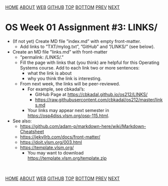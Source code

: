 ---
---
[HOME](index.md)
[ABOUT](README.md)
[WEB](https://osp4diss.vlsm.org/)
[GITHUB](https://github.com/os2xx/osp4diss/)
[TOP](#)
[BOTTOM](#endofpage)
[PREV](W01-02.md)
[NEXT](W01-04.md)

# OS Week 01 Assignment #3: LINKS/

* (If not yet) Create MD file ”index.md” with empty front-matter.
  * Add links to ”TXT/mylog.txt”, ”GitHub” and ”/LINKS/” (see below).
* Create an MD file ”links.md” with front-matter 
  * ”permalink: /LINKS/.”
  * Fill the page with links that (you think) are helpful for this Operating Systems course. Add
    to each link two or more sentences:
    * what the link is about
    * why you think the link is interesting.
  * From next week, the links will be peer-reviewed.
    * For example, see cbkadal’s:
      * GitHub Page at <https://cbkadal.github.io/os212/LINKS/>
      * <https://raw.githubusercontent.com/cbkadal/os212/master/links.md>
    * Your links may appear next semester in https://osp4diss.vlsm.org/osp-115.html.
* See also:
  * <https://github.com/adam-p/markdown-here/wiki/Markdown-Cheatsheet>
  * <https://jekyllrb.com/docs/front-matter/>
  * <https://doit.vlsm.org/003.html>
  * <https://template.vlsm.org/>
    * You may want to download <https://template.vlsm.org/template.zip>

<br id="endofpage"><br>
[HOME](index.md)
[ABOUT](README.md)
[WEB](https://osp4diss.vlsm.org/)
[GITHUB](https://github.com/os2xx/osp4diss)
[TOP](#)
[BOTTOM](#endofpage)
[PREV](W01-02.md)
[NEXT](W01-04.md)
<br>


